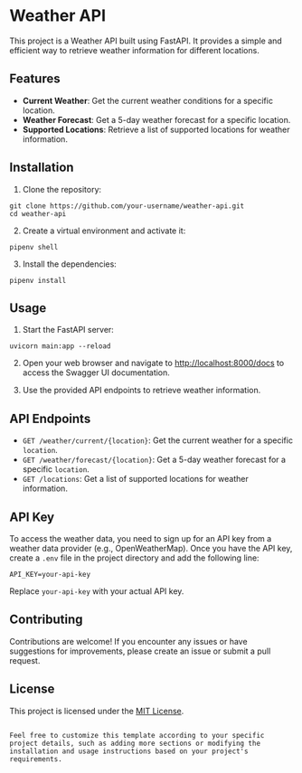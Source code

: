 # Weather API

This project is a Weather API built using FastAPI. It provides a simple and efficient way to retrieve weather information for different locations.

## Features

- **Current Weather**: Get the current weather conditions for a specific location.
- **Weather Forecast**: Get a 5-day weather forecast for a specific location.
- **Supported Locations**: Retrieve a list of supported locations for weather information.

## Installation

1. Clone the repository:

```shell
git clone https://github.com/your-username/weather-api.git
cd weather-api
```

2. Create a virtual environment and activate it:

```shell
pipenv shell
```

3. Install the dependencies:

```shell
pipenv install
```

## Usage

1. Start the FastAPI server:

```shell
uvicorn main:app --reload
```

2. Open your web browser and navigate to [http://localhost:8000/docs](http://localhost:8000/docs) to access the Swagger UI documentation.

3. Use the provided API endpoints to retrieve weather information.

## API Endpoints

- `GET /weather/current/{location}`: Get the current weather for a specific `location`.
- `GET /weather/forecast/{location}`: Get a 5-day weather forecast for a specific `location`.
- `GET /locations`: Get a list of supported locations for weather information.

## API Key

To access the weather data, you need to sign up for an API key from a weather data provider (e.g., OpenWeatherMap). Once you have the API key, create a `.env` file in the project directory and add the following line:

```
API_KEY=your-api-key
```

Replace `your-api-key` with your actual API key.

## Contributing

Contributions are welcome! If you encounter any issues or have suggestions for improvements, please create an issue or submit a pull request.

## License

This project is licensed under the [MIT License](LICENSE).
```

Feel free to customize this template according to your specific project details, such as adding more sections or modifying the installation and usage instructions based on your project's requirements.
